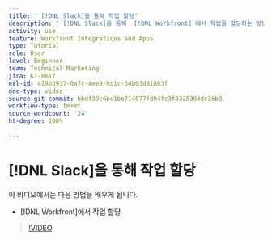 ```yaml
---
title: ' [!DNL Slack]을 통해 작업 할당'
description: ' [!DNL Slack]을 통해  [!DNL Workfront] 에서 작업을 할당하는 방법을 배웁니다.'
activity: use
feature: Workfront Integrations and Apps
type: Tutorial
role: User
level: Beginner
team: Technical Marketing
jira: KT-8817
exl-id: 419b3937-0a7c-4ee9-bc1c-34b03d818b3f
doc-type: video
source-git-commit: bbdf99c6bc1be714077fd94fc3f8325394de36b3
workflow-type: tm+mt
source-wordcount: '24'
ht-degree: 100%

---
```


# [!DNL Slack]을 통해 작업 할당

이 비디오에서는 다음 방법을 배우게 됩니다.

* [!DNL Workfront]에서 작업 할당

>[!VIDEO](https://video.tv.adobe.com/v/335117/?quality=12&learn=on&enablevpops=1)

